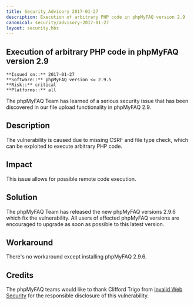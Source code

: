 ```yaml
---
title: Security Advisory 2017-01-27
description: Execution of arbitrary PHP code in phpMyFAQ version 2.9
canonical: security/advisory-2017-01-27
layout: security.hbs
---
```


## Execution of arbitrary PHP code in phpMyFAQ version 2.9

    **Issued on::** 2017-01-27
    **Software::** phpMyFAQ version <= 2.9.5
    **Risk::** critical
    **Platforms::** all

The phpMyFAQ Team has learned of a serious security issue that has been discovered in our
file upload functionality in phpMyFAQ 2.9.

## Description

The vulnerability is caused due to missing CSRF and file type check, which can be exploited to execute
arbitrary PHP code.

## Impact

This issue allows for possible remote code execution.

## Solution

The phpMyFAQ Team has released the new phpMyFAQ versions 2.9.6 which fix the vulnerability. All users
of affected phpMyFAQ versions are encouraged to upgrade as soon as possible to this latest version.

## Workaround

There's no workaround except installing phpMyFAQ 2.9.6.

## Credits

The phpMyFAQ teams would like to thank Clifford Trigo from
<a rel="nofollow" target="_blank" href="http://invalidwebsecurity.info/">Invalid Web Security</a> for the
responsible disclosure of this vulnerability.

